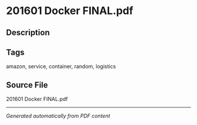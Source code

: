 # 201601 Docker FINAL.pdf

## Description

## Tags
amazon, service, container, random, logistics

## Source File
201601 Docker FINAL.pdf

---
*Generated automatically from PDF content*
